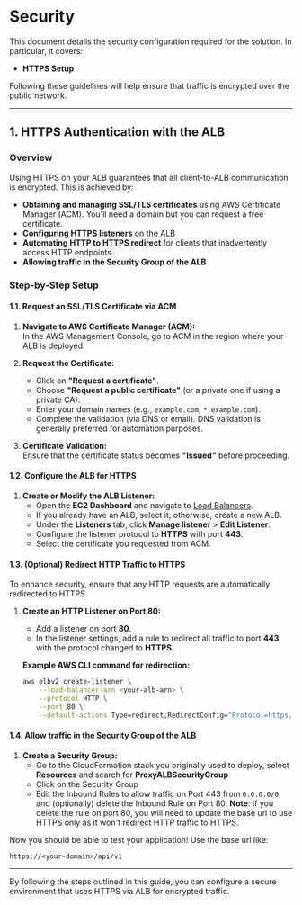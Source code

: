 # Security

This document details the security configuration required for the solution. In particular, it covers:

- **HTTPS Setup**

Following these guidelines will help ensure that traffic is encrypted over the public network.

---

## 1. HTTPS Authentication with the ALB

### Overview

Using HTTPS on your ALB guarantees that all client-to-ALB communication is encrypted. This is achieved by:
- **Obtaining and managing SSL/TLS certificates** using AWS Certificate Manager (ACM). You'll need a domain but you can request a free certificate.
- **Configuring HTTPS listeners** on the ALB
- **Automating HTTP to HTTPS redirect** for clients that inadvertently access HTTP endpoints
- **Allowing traffic in the Security Group of the ALB**

### Step-by-Step Setup

#### 1.1. Request an SSL/TLS Certificate via ACM

1. **Navigate to AWS Certificate Manager (ACM):**  
   In the AWS Management Console, go to ACM in the region where your ALB is deployed.

2. **Request the Certificate:**  
   - Click on **"Request a certificate"**.
   - Choose **"Request a public certificate"** (or a private one if using a private CA).
   - Enter your domain names (e.g., `example.com`, `*.example.com`).
   - Complete the validation (via DNS or email). DNS validation is generally preferred for automation purposes.

3. **Certificate Validation:**  
   Ensure that the certificate status becomes **"Issued"** before proceeding.

#### 1.2. Configure the ALB for HTTPS

1. **Create or Modify the ALB Listener:**  
   - Open the **EC2 Dashboard** and navigate to [Load Balancers](https://console.aws.amazon.com/ec2/home?#LoadBalancers:).
   - If you already have an ALB, select it; otherwise, create a new ALB.
   - Under the **Listeners** tab, click **Manage listener** > **Edit Listener**.
   - Configure the listener protocol to **HTTPS** with port **443**.
   - Select the certificate you requested from ACM.

#### 1.3. (Optional) Redirect HTTP Traffic to HTTPS

To enhance security, ensure that any HTTP requests are automatically redirected to HTTPS.

1. **Create an HTTP Listener on Port 80:**
   - Add a listener on port **80**.
   - In the listener settings, add a rule to redirect all traffic to port **443** with the protocol changed to **HTTPS**.
     
   **Example AWS CLI command for redirection:**
   ```bash
   aws elbv2 create-listener \
       --load-balancer-arn <your-alb-arn> \
       --protocol HTTP \
       --port 80 \
       --default-actions Type=redirect,RedirectConfig="Protocol=https,Port=443,StatusCode=HTTP_301"
   ```

#### 1.4. Allow traffic in the Security Group of the ALB

1. **Create a Security Group:**
   - Go to the CloudFormation stack you originally used to deploy, select **Resources** and search for **ProxyALBSecurityGroup**
   - Click on the Security Group
   - Edit the Inbound Rules to allow traffic on Port 443 from `0.0.0.0/0` and (optionally) delete the Inbound Rule on Port 80. **Note**: If you delete the rule on port 80, you will need to update the base url to use HTTPS only as it won't redirect HTTP traffic to HTTPS.

Now you should be able to test your application! Use the base url like:

```
https://<your-domain>/api/v1
```

---

By following the steps outlined in this guide, you can configure a secure environment that uses HTTPS via ALB for encrypted traffic.